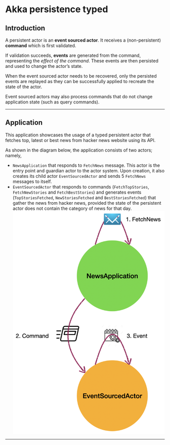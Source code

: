 # Akka persistence typed 

## Introduction

A persistent actor is an **event sourced actor**. It receives a (non-persistent) **command** which is first validated. 

If validation succeeds, **events** are generated from the command, representing the _effect of the command_. These events are then persisted and used to change the actor’s state. 

When the event sourced actor needs to be recovered, only the persisted events are replayed as they can be successfully applied to recreate the state of the actor. 

Event sourced actors may also process commands that do not change application state (such as query commands).

------------

## Application 

This application showcases the usage of a typed persistent actor that fetches top, latest or best news from hacker news website using its API. 

As shown in the diagram below, the application consists of two actors; namely, 
 -  `NewsApplication` that responds to `FetchNews` message. This actor is the entry point and guardian actor to the actor system. Upon creation, it also creates its child actor `EventSourcedActor` and sends 5 `FetchNews` messages to itself.
 - `EventSourcedActor` that responds to commands (`FetchTopStories`, `FetchNewStories` and `FetchBestStories`) and generates events (`TopStoriesFetched`, `NewStoriesFetched` and `BestStoriesFetched`) that gather the news from hacker news, provided the state of the persistent actor does not contain the category of news for that day. 
 ![Actors](docs/actors-set-up.png "Actors")
 
 ------------